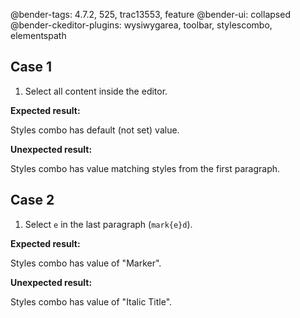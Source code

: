 @bender-tags: 4.7.2, 525, trac13553, feature
@bender-ui: collapsed
@bender-ckeditor-plugins: wysiwygarea, toolbar, stylescombo, elementspath

## Case 1

1. Select all content inside the editor.

**Expected result:**

Styles combo has default (not set) value.

**Unexpected result:**

Styles combo has value matching styles from the first paragraph.

## Case 2

1. Select `e` in the last paragraph (`mark{e}d`).

**Expected result:**

Styles combo has value of "Marker".

**Unexpected result:**

Styles combo has value of "Italic Title".
